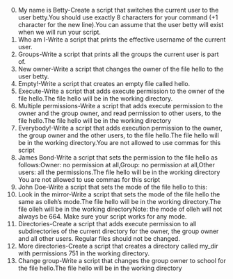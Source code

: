 0. My name is Betty-Create a script that switches the current user to the user betty.You should use exactly 8 characters for your command (+1 character for the new line).You can assume that the user betty will exist when we will run your script.
1. Who am I-Write a script that prints the effective username of the current user.
2. Groups-Write a script that prints all the groups the current user is part of.
3. New owner-Write a script that changes the owner of the file hello to the user betty.
4. Empty!-Write a script that creates an empty file called hello.
5. Execute-Write a script that adds execute permission to the owner of the file hello.The file hello will be in the working directory.
6. Multiple permissions-Write a script that adds execute permission to the owner and the group owner, and read permission to other users, to the file hello.The file hello will be in the working directory
7. Everybody!-Write a script that adds execution permission to the owner, the group owner and the other users, to the file hello.The file hello will be in the working directory.You are not allowed to use commas for this script
8. James Bond-Write a script that sets the permission to the file hello as follows:Owner: no permission at all,Group: no permission at all,Other users: all the permissions.The file hello will be in the working directory You are not allowed to use commas for this script
9. John Doe-Write a script that sets the mode of the file hello to this:
10. Look in the mirror-Write a script that sets the mode of the file hello the same as olleh’s mode.The file hello will be in the working directory.The file olleh will be in the working directoryNote: the mode of olleh will not always be 664. Make sure your script works for any mode.
11. Directories-Create a script that adds execute permission to all subdirectories of the current directory for the owner, the group owner and all other users. Regular files should not be changed.
12. More directories-Create a script that creates a directory called my_dir with permissions 751 in the working directory.
13. Change group-Write a script that changes the group owner to school for the file hello.The file hello will be in the working directory
